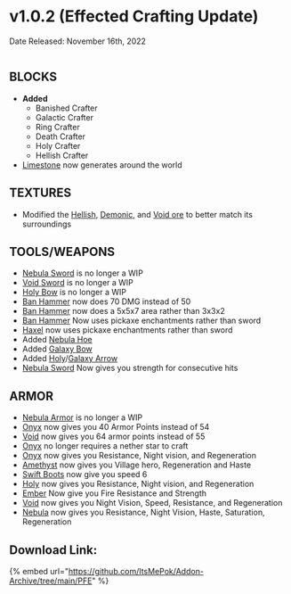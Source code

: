 # v1.0.2 (Effected Crafting Update)

Date Released: November 16th, 2022

<figure><img src="https://files.gitbook.com/v0/b/gitbook-x-prod.appspot.com/o/spaces%2FoRbYFakTMIUgDeJx6IfE%2Fuploads%2FDqdTuL3j19RZ1Vo18NIi%2Fpfe(maybe)v1.0.3_keyart.png?alt=media&#x26;token=02547ead-6f4d-4fed-826d-750cff72e4fe" alt=""><figcaption></figcaption></figure>

## B**LOCKS**

* **Added**
  * Banished Crafter
  * Galactic Crafter
  * Ring Crafter
  * Death Crafter
  * Holy Crafter
  * Hellish Crafter
* [Limestone](../../blocks/misc/limestone.md) now generates around the world

## **TEXTURES**

* Modified the [Hellish](../../blocks/ores/deepslate-ores/deepslate-hellish-ore.md), [Demonic](../../blocks/ores/deepslate-ores/deepslate-demonic-ore.md), and [Void ore](../../blocks/ores/deepslate-ores/deepslate-void-ore.md) to better match its surroundings

## **TOOLS/WEAPONS**

* [Nebula Sword](../../weapons/swords/nebula-sword.md) is no longer a WIP
* [Void Sword](../../weapons/swords/void-sword.md) is no longer a WIP
* [Holy Bow](../../weapons/burstbows/holy-burstbow.md) is no longer a WIP
* [Ban Hammer](../../tools/ban-hammer/) now does 70 DMG instead of 50
* [Ban Hammer](../../tools/ban-hammer/) now does a 5x5x7 area rather than 3x3x2
* [Ban Hammer](../../tools/ban-hammer/) Now uses pickaxe enchantments rather than sword
* [Haxel](../../tools/haxel/onyx-haxel.md) now uses pickaxe enchantments rather than sword
* Added [Nebula Hoe](../../tools/hoes/nebula-hoe.md)
* Added [Galaxy Bow](../../weapons/burstbows/galaxy-burstbow.md)
* Added [Holy](../../weapons/arrows/holy-arrow.md)/[Galaxy Arrow](../../weapons/arrows/galaxy-arrow.md)
* [Nebula Sword](../../weapons/swords/nebula-sword.md) Now gives you strength for consecutive hits

## **ARMOR**

* [Nebula Armor](../../armor/full-armor-sets/nebula-armor.md) is no longer a WIP
* [Onyx](../../armor/full-armor-sets/onyx-armor.md) now gives you 40 Armor Points instead of 54
* [Void](../../armor/full-armor-sets/void-armor.md) now gives you 64 armor points instead of 55
* [Onyx](../../armor/full-armor-sets/onyx-armor.md) no longer requires a nether star to craft
* [Onyx](../../armor/full-armor-sets/onyx-armor.md) now gives you Resistance, Night vision, and Regeneration
* [Amethyst](../../armor/full-armor-sets/amethyst-armor.md) now gives you Village hero, Regeneration and Haste
* [Swift Boots](../../armor/speed-boots.md) now give you speed 6
* [Holy](../../armor/full-armor-sets/holy-armor.md) now gives you Resistance, Night vision, and Regeneration
* [Ember](../../armor/robes/ember-robe.md) Now give you Fire Resistance and Strength
* [Void](../../armor/full-armor-sets/void-armor.md) now gives you Night Vision, Speed, Resistance, and Regeneration
* [Nebula](../../armor/full-armor-sets/nebula-armor.md) now gives you Resistance, Night Vision, Haste, Saturation, Regeneration

## Download Link:&#x20;

{% embed url="https://github.com/ItsMePok/Addon-Archive/tree/main/PFE" %}
